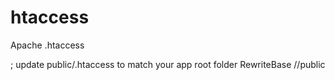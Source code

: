 # htaccess

Apache .htaccess

; update public/.htaccess to match your app root folder
  RewriteBase /<rootfoldername>/public
